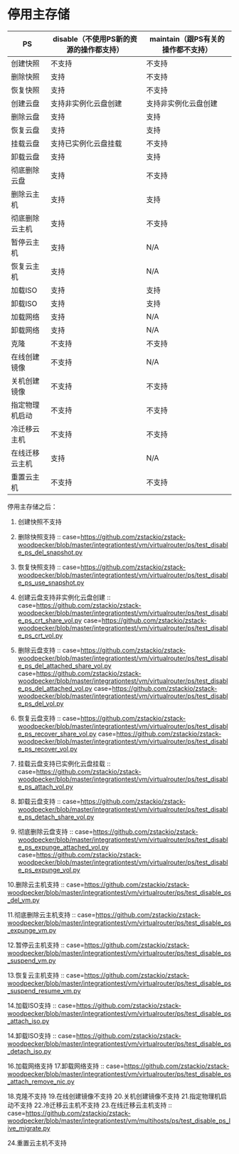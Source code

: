# 停用主存储

|PS|disable（不使用PS新的资源的操作都支持）|maintain（跟PS有关的操作都不支持）|
|------|------|------|
|创建快照|不支持|不支持|
|删除快照|支持|不支持|
|恢复快照|支持|不支持|
|创建云盘|支持非实例化云盘创建|支持非实例化云盘创建|
|删除云盘|支持|支持|
|恢复云盘|支持|支持|
|挂载云盘|支持已实例化云盘挂载|不支持|
|卸载云盘|支持|支持|
|彻底删除云盘|支持|不支持|
|删除云主机|支持|支持|
|彻底删除云主机|支持|不支持|
|暂停云主机|支持|N/A|
|恢复云主机|支持|N/A|
|加载ISO|支持|支持|
|卸载ISO|支持|支持|
|加载网络|支持|N/A|
|卸载网络|支持|N/A|
|克隆|不支持|不支持|
|在线创建镜像|不支持|N/A|
|关机创建镜像|不支持|不支持|
|指定物理机启动|不支持|不支持|
|冷迁移云主机|不支持|不支持|
|在线迁移云主机|支持|N/A|
|重置云主机|不支持|不支持|


停用主存储之后：
1. 创建快照不支持
2. 删除快照支持
::
    case=https://github.com/zstackio/zstack-woodpecker/blob/master/integrationtest/vm/virtualrouter/ps/test_disable_ps_del_snapshot.py

3. 恢复快照支持
::
    case=https://github.com/zstackio/zstack-woodpecker/blob/master/integrationtest/vm/virtualrouter/ps/test_disable_ps_use_snapshot.py

4. 创建云盘支持非实例化云盘创建
::
    case=https://github.com/zstackio/zstack-woodpecker/blob/master/integrationtest/vm/virtualrouter/ps/test_disable_ps_crt_share_vol.py
    case=https://github.com/zstackio/zstack-woodpecker/blob/master/integrationtest/vm/virtualrouter/ps/test_disable_ps_crt_vol.py

5. 删除云盘支持
::
    case=https://github.com/zstackio/zstack-woodpecker/blob/master/integrationtest/vm/virtualrouter/ps/test_disable_ps_del_attached_share_vol.py
    case=https://github.com/zstackio/zstack-woodpecker/blob/master/integrationtest/vm/virtualrouter/ps/test_disable_ps_del_attached_vol.py
    case=https://github.com/zstackio/zstack-woodpecker/blob/master/integrationtest/vm/virtualrouter/ps/test_disable_ps_del_vol.py

6. 恢复云盘支持
::
    case=https://github.com/zstackio/zstack-woodpecker/blob/master/integrationtest/vm/virtualrouter/ps/test_disable_ps_recover_share_vol.py
    case=https://github.com/zstackio/zstack-woodpecker/blob/master/integrationtest/vm/virtualrouter/ps/test_disable_ps_recover_vol.py

7. 挂载云盘支持已实例化云盘挂载
::
    case=https://github.com/zstackio/zstack-woodpecker/blob/master/integrationtest/vm/virtualrouter/ps/test_disable_ps_attach_vol.py

8. 卸载云盘支持
::
    case=https://github.com/zstackio/zstack-woodpecker/blob/master/integrationtest/vm/virtualrouter/ps/test_disable_ps_detach_share_vol.py

9. 彻底删除云盘支持
::
    case=https://github.com/zstackio/zstack-woodpecker/blob/master/integrationtest/vm/virtualrouter/ps/test_disable_ps_expunge_attached_vol.py
    case=https://github.com/zstackio/zstack-woodpecker/blob/master/integrationtest/vm/virtualrouter/ps/test_disable_ps_expunge_vol.py

10.删除云主机支持
::
    case=https://github.com/zstackio/zstack-woodpecker/blob/master/integrationtest/vm/virtualrouter/ps/test_disable_ps_del_vm.py

11.彻底删除云主机支持
::
    case=https://github.com/zstackio/zstack-woodpecker/blob/master/integrationtest/vm/virtualrouter/ps/test_disable_ps_expunge_vm.py

12.暂停云主机支持
::
    case=https://github.com/zstackio/zstack-woodpecker/blob/master/integrationtest/vm/virtualrouter/ps/test_disable_ps_suspend_vm.py

13.恢复云主机支持
::
    case=https://github.com/zstackio/zstack-woodpecker/blob/master/integrationtest/vm/virtualrouter/ps/test_disable_ps_suspend_resume_vm.py

14.加载ISO支持
::
    case=https://github.com/zstackio/zstack-woodpecker/blob/master/integrationtest/vm/virtualrouter/ps/test_disable_ps_attach_iso.py

14.卸载ISO支持
::
    case=https://github.com/zstackio/zstack-woodpecker/blob/master/integrationtest/vm/virtualrouter/ps/test_disable_ps_detach_iso.py

16.加载网络支持
17.卸载网络支持
::
    case=https://github.com/zstackio/zstack-woodpecker/blob/master/integrationtest/vm/virtualrouter/ps/test_disable_ps_attach_remove_nic.py

18.克隆不支持
19.在线创建镜像不支持
20.关机创建镜像不支持
21.指定物理机启动不支持
22.冷迁移云主机不支持
23.在线迁移云主机支持
::
    case=https://github.com/zstackio/zstack-woodpecker/blob/master/integrationtest/vm/multihosts/ps/test_disable_ps_live_migrate.py

24.重置云主机不支持
